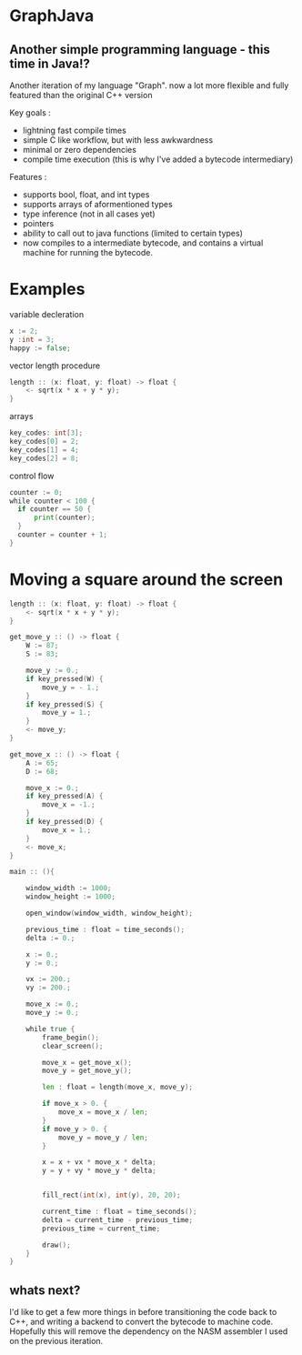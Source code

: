 # GraphJava

## Another simple programming language - this time in Java!?

Another iteration of my language "Graph". now a lot more flexible and fully featured than the original C++ version

Key goals :
- lightning fast compile times
- simple C like workflow, but with less awkwardness
- minimal or zero dependencies
- compile time execution (this is why I've added a bytecode intermediary)

Features : 
- supports bool, float, and int types
- supports arrays of aformentioned types
- type inference (not in all cases yet)
- pointers
- ability to call out to java functions (limited to certain types)
- now compiles to a intermediate bytecode, and contains a virtual machine for running the bytecode.

# Examples

variable decleration
```go
x := 2;
y :int = 3;
happy := false;
```

vector length procedure
```go
length :: (x: float, y: float) -> float {
    <- sqrt(x * x + y * y);
}
```

arrays
```go
key_codes: int[3];
key_codes[0] = 2;
key_codes[1] = 4;
key_codes[2] = 8;
```

control flow
```go
counter := 0;
while counter < 100 {
  if counter == 50 {
      print(counter);
  }
  counter = counter + 1;
}
```

# Moving a square around the screen
```go
length :: (x: float, y: float) -> float {
    <- sqrt(x * x + y * y);
}

get_move_y :: () -> float {
    W := 87;
    S := 83;

    move_y := 0.;
    if key_pressed(W) {
        move_y = - 1.;
    }
    if key_pressed(S) {
        move_y = 1.;
    }
    <- move_y;
}

get_move_x :: () -> float {
    A := 65;
    D := 68;

    move_x := 0.;
    if key_pressed(A) {
        move_x = -1.;
    }
    if key_pressed(D) {
        move_x = 1.;
    }
    <- move_x;
}

main :: (){

    window_width := 1000;
    window_height := 1000;

    open_window(window_width, window_height);

    previous_time : float = time_seconds();
    delta := 0.;

    x := 0.;
    y := 0.;

    vx := 200.;
    vy := 200.;

    move_x := 0.;
    move_y := 0.;

    while true {
        frame_begin();
        clear_screen();

        move_x = get_move_x();
        move_y = get_move_y();

        len : float = length(move_x, move_y);

        if move_x > 0. {
            move_x = move_x / len;
        }
        if move_y > 0. {
            move_y = move_y / len;
        }

        x = x + vx * move_x * delta;
        y = y + vy * move_y * delta;


        fill_rect(int(x), int(y), 20, 20);

        current_time : float = time_seconds();
        delta = current_time - previous_time;
        previous_time = current_time;

        draw();
    }
}
```
## whats next?
I'd like to get a few more things in before transitioning the code back to C++, and writing a backend to convert the bytecode to machine code.
Hopefully this will remove the dependency on the NASM assembler I used on the previous iteration.
  
